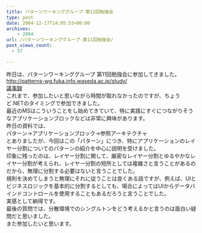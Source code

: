 ```yaml
---
title: パターンワーキンググループ 第11回勉強会
type: post
date: 2004-12-17T14:05:53+00:00
archives:
    - 2004
url: /パターンワーキンググループ-第11回勉強会/
post_views_count:
  - 57

---
```

昨日は、パターンワーキンググループ 第11回勉強会に参加してきました。  
<http://patterns-wg.fuka.info.waseda.ac.jp/study/>  
[議事録][1]  
これまで、参加したいと思いながら時間が取れなかったのですが、ちょうど.NETのタイミングで参加できました。  
最近のMSはこういうことをし始めてきていて、特に実践にすぐにつながりそうなアプリケーションブロックなどは非常に興味があります。  
昨日の資料では、  
パターン→アプリケーションブロック→参照アーキテクチャ  
とありましたが、今回はこの「パターン」につき、特にアプリケーションのレイヤー分割についてのパターンの紹介を中心に説明を受けました。  
印象に残ったのは、レイヤー分割に関して、厳密なレイヤー分割とゆるやかなレイヤー分割が考えられ、レイヤー分割の短所としては複雑さと言うことがあるのだから、無理に分割する必要はないと言うことでした。  
規則を決めてしまうと無理にそれに従うことは良くある話ですが、例えば、UIとビジネスロジックを基本的に分割するとしても、場合によってはUIからデータバインドコントロールを使用することもあるだろうと言うことでした。  
実感として納得です。  
最後の質問では、分散環境でのシングルトンをどう考えるかと言うのは面白い疑問だと思いました。  
また参加したいと思います。

 [1]: http://patterns-wg.fuka.info.waseda.ac.jp/repository/wiki.cgi?%c2%e811%b2%f3%a5%bd%a5%d5%a5%c8%a5%a6%a5%a7%a5%a2%a5%d1%a5%bf%a1%bc%a5%f3%ca%d9%b6%af%b2%f1%b5%c4%bb%f6%cf%bf